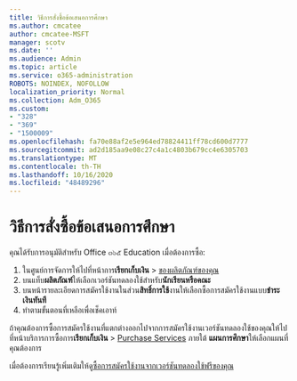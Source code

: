 ```yaml
---
title: วิธีการสั่งซื้อข้อเสนอการศึกษา
ms.author: cmcatee
author: cmcatee-MSFT
manager: scotv
ms.date: ''
ms.audience: Admin
ms.topic: article
ms.service: o365-administration
ROBOTS: NOINDEX, NOFOLLOW
localization_priority: Normal
ms.collection: Adm_O365
ms.custom:
- "328"
- "369"
- "1500009"
ms.openlocfilehash: fa70e88af2e5e964ed78824411ff78cd600d7777
ms.sourcegitcommit: ad2d185aa9e08c27c4a1c4803b679cc4e6305703
ms.translationtype: MT
ms.contentlocale: th-TH
ms.lasthandoff: 10/16/2020
ms.locfileid: "48489296"
---
```

# <a name="how-to-purchase-an-education-offer"></a>วิธีการสั่งซื้อข้อเสนอการศึกษา

คุณได้รับการอนุมัติสำหรับ Office ๓๖๕ Education เมื่อต้องการซื้อ:
  
1. ในศูนย์การจัดการให้ไปที่หน้าการ**เรียกเก็บเงิน** \> [ของผลิตภัณฑ์ของคุณ](https://go.microsoft.com/fwlink/p/?linkid=842054)
2. บนแท็บ**ผลิตภัณฑ์**ให้เลือกเวอร์ชันทดลองใช้สำหรับ**นักเรียนหรือคณะ**
3. บนหน้ารายละเอียดการสมัครใช้งานในส่วน**สิทธิ์การใช้**งานให้เลือกซื้อการสมัครใช้งานแบบ**ชำระเงินทันที**
4. ทำตามขั้นตอนที่เหลือเพื่อเช็คเอาท์

ถ้าคุณต้องการซื้อการสมัครใช้งานที่แตกต่างออกไปจากการสมัครใช้งานเวอร์ชันทดลองใช้ของคุณให้ไปที่หน้าบริการการซื้อการ**เรียกเก็บเงิน** \> [Purchase Services](https://go.microsoft.com/fwlink/p/?linkid=868433) ภายใต้ **แผนการศึกษา**ให้เลือกแผนที่คุณต้องการ

เมื่อต้องการเรียนรู้เพิ่มเติมให้ดู[ซื้อการสมัครใช้งานจากเวอร์ชันทดลองใช้ฟรีของคุณ](https://docs.microsoft.com/microsoft-365/commerce/try-or-buy-microsoft-365#buy-a-subscription-from-your-free-trial)
